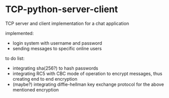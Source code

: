 # TCP-python-server-client
TCP server and client implementation for a chat application

implemented:
- login system with username and password
- sending messages to specific online users

to do list:
- integrating sha(256?) to hash passwords
- integrating RC5 with CBC mode of operation to encrypt messages, thus creating end to end encryption
- (maybe?) integrating diffie-hellman key exchange protocol for the above mentioned encryption
